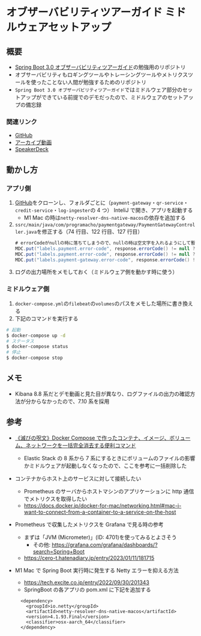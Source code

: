 # オブザーバビリティツアーガイド ミドルウェアセットアップ

## 概要

- [Spring Boot 3.0 オブザーバビリティツアーガイド](ttps://www.youtube.com/live/yjJ1jyvEaOI?feature=share)の勉強用のリポジトリ
- オブサーバビリティもロギングツールやトレーシングツールやメトリクスツールを使ったことない人間が勉強するためのリポジトリ
- `Spring Boot 3.0 オブザーバビリティツアーガイド`ではミドルウェア部分のセットアップができている前提でのデモだったので、ミドルウェアのセットアップの備忘録

### 関連リンク

- [GitHub](https://github.com/hainet50b/jsug-seminar-2023-02)
- [アーカイブ動画](https://www.youtube.com/live/yjJ1jyvEaOI?feature=share)
- [SpeakerDeck](https://speakerdeck.com/hainet50b/spring-boot-3-dot-0-obuzababiriteituagaido)

## 動かし方

### アプリ側

1. [GitHub](https://github.com/hainet50b/jsug-seminar-2023-02)をクローンし、フォルダごとに（`payment-gateway`・`qr-service`・`credit-service`・`log-ingester`の 4 つ） InteliJ で開き、アプリを起動する
   - M1 Mac の時は`netty-resolver-dns-native-macos`の依存を追加する
1. `ssrc/main/java/com/programacho/paymentgateway/PaymentGatewayController.java`を修正する（74 行目、122 行目、127 行目）
   ```java
   # errorCodeがnullの時に落ちてしまうので、nullの時は空文字を入れるようにして暫定対処する
   MDC.put("labels.payment.error-code", response.errorCode() != null ? response.errorCode() : "");
   MDC.put("labels.payment.error-code", response.errorCode() != null ? response.errorCode() : "");
   MDC.put("labels.payment-gateway.error-code", response.errorCode() != null ? response.errorCode() : "");
   ```
1. ログの出力場所をメモしておく（ミドルウェア側を動かす時に使う）

### ミドルウェア側

1. `docker-compose.yml`の`filebeat`の`volumes`のパスをメモした場所に書き換える
1. 下記のコマンドを実行する

```sh
# 起動
$ docker-compose up -d
# ステータス
$ docker-compose status
# 停止
$ docker-compose stop
```

## メモ

- Kibana 8.8 系だとデモ動画と見た目が異なり、ログファイルの出力の確認方法が分からなかったので、7.10 系を採用

## 参考

- [《滅びの呪文》Docker Compose で作ったコンテナ、イメージ、ボリューム、ネットワークを一括完全消去する便利コマンド](https://qiita.com/suin/items/19d65e191b96a0079417)

  - Elastic Stack の 8 系から 7 系にするときにボリュームのファイルの影響かミドルウェアが起動しなくなったので、ここを参考に一括削除した

- コンテナからホスト上のサービスに対して接続したい

  - Prometheus のサーバからホストマシンのアプリケーションに http 通信でメトリクスを取得したい
  - https://docs.docker.jp/docker-for-mac/networking.html#mac-i-want-to-connect-from-a-container-to-a-service-on-the-host

- Prometheus で収集したメトリクスを Grafana で見る時の参考

  - まずは「JVM (Micrometer)」(ID: 4701)を使ってみるとよさそう
    - その他: https://grafana.com/grafana/dashboards/?search=Spring+Boot
  - https://cero-t.hatenadiary.jp/entry/2023/01/11/181715

- M1 Mac で Spring Boot 実行時に発生する Netty エラーを抑える方法
  - https://tech.excite.co.jp/entry/2022/09/30/201343
  - SpringBoot の各アプリの pom.xml に下記を追加する
  ```
    <dependency>
      <groupId>io.netty</groupId>
      <artifactId>netty-resolver-dns-native-macos</artifactId>
      <version>4.1.93.Final</version>
      <classifier>osx-aarch_64</classifier>
    </dependency>
  ```
